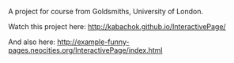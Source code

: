 A project for course from Goldsmiths, University of London.

Watch this project here: http://kabachok.github.io/InteractivePage/

And also here: http://example-funny-pages.neocities.org/InteractivePage/index.html
